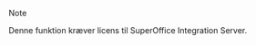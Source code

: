 <!-- markdownlint-disable-file MD041 -->
> [!NOTE]
> Denne funktion kræver licens til SuperOffice Integration Server.
